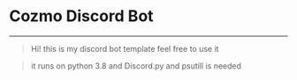 # Cozmo Discord Bot
____________________

> Hi! this is my discord bot template feel free to use it

> it runs on python 3.8 and Discord.py and psutill is needed
